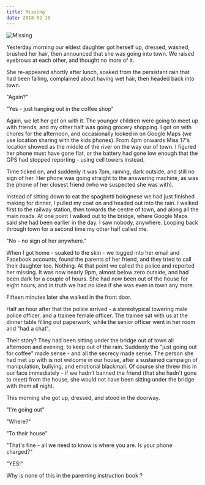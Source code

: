 ```yaml
---
title: Missing
date: 2018-02-10
---
```


![Missing](https://source.unsplash.com/_nRpqIBM40Q/1600x900)

Yesterday morning our eldest daughter got herself up, dressed, washed, brushed her hair, then announced that she was going into town. We raised eyebrows at each other, and thought no more of it.

She re-appeared shortly after lunch, soaked from the persistant rain that had been falling, complained about having wet hair, then headed back into town.

"Again?"

"Yes - just hanging out in the coffee shop"

Again, we let her get on with it. The younger children were going to meet up with friends, and my other half was going grocery shopping. I got on with chores for the afternoon, and occasionally looked in on Google Maps (we use location sharing with the kids phones). From 4pm onwards Miss 17's location showed as the middle of the river on the way our of town. I figured her phone must have gone flat, or the battery had gone low enough that the GPS had stopped reporting - using cell towers instead.

Time ticked on, and suddenly it was 7pm, raining, dark outside, and still no sign of her. Her phone was going straight to the answering machine, as was the phone of her closest friend (who we suspected she was with).

Instead of sitting down to eat the spaghetti bolognese we had just finished making for dinner, I pulled my coat on and headed out into the rain. I walked first to the railway station, then towards the centre of town, and along all the main roads. At one point I walked out to the bridge, where Google Maps said she had been earlier in the day. I saw nobody, anywhere. Looping back through town for a second time my other half called me.

"No - no sign of her anywhere."

When I got home - soaked to the skin - we logged into her email and Facebook accounts, found the parents of her friend, and they tried to call their daughter too. Nothing. At that point we called the police and reported her missing. It was now nearly 9pm, almost below zero outside, and had been dark for a couple of hours. She had now been out of the house for eight hours, and in truth we had no idea if she was even in town any more.

Fifteen minutes later she walked in the front door.

Half an hour after that the police arrived - a stereotypical towering male police officer, and a trainee female officer. The trainee sat with us at the dinner table filling out paperwork, while the senior officer went in her room and "had a chat".

Their story? They had been sitting under the bridge out of town all afternoon and evening, to keep out of the rain. Suddenly the "just going out for coffee" made sense - and all the secrecy made sense. The person she had met up with is not welcome in our house, after a sustained campaign of manipulation, bullying, and emotional blackmail. Of course she threw this in our face immediately - if we hadn't banned the friend (that she hadn't gone to meet) from the house, she would not have been sitting under the bridge with them all night.

This morning she got up, dressed, and stood in the doorway.

"I'm going out"

"Where?"

"To their house"

"That's fine - all we need to know is where you are. Is your phone charged?"

"YES!"

Why is none of this in the parenting instruction book ?